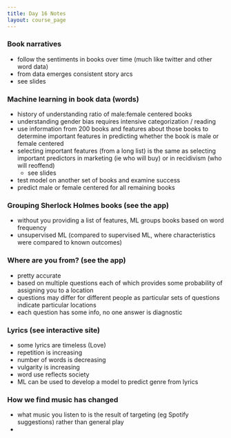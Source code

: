 ```yaml
---
title: Day 16 Notes
layout: course_page
---
```


### Book narratives
- follow the sentiments in books over time (much like twitter and other word data)
- from data emerges consistent story arcs
- see slides

### Machine learning in book data (words)
- history of understanding ratio of male:female centered books
- understanding gender bias requires intensive categorization / reading
- use information from 200 books and features about those books to determine important features in predicting whether the book is male or female centered
- selecting important features (from a long list) is the same as selecting important predictors in marketing (ie who will buy) or in recidivism (who will reoffend)
  - see slides
- test model on another set of books and examine success
- predict male or female centered for all remaining books

### Grouping Sherlock Holmes books (see the app)
- without you providing a list of features, ML groups books based on word frequency
- unsupervised ML (compared to supervised ML, where characteristics were compared to known outcomes)

### Where are you from? (see the app)
- pretty accurate
- based on multiple questions each of which provides some probability of assigning you to a location
- questions may differ for different people as particular sets of questions indicate particular locations
- each question has some info, no one answer is diagnostic

### Lyrics (see interactive site)
- some lyrics are timeless (Love)
- repetition is increasing
- number of words is decreasing
- vulgarity is increasing
- word use reflects society
- ML can be used to develop a model to predict genre from lyrics

### How we find music has changed
- what music you listen to is the result of targeting (eg Spotify suggestions) rather than general play
- 
